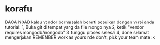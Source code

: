 # korafu

BACA NGAB
kalau vendor bermasalah berarti sesuikan dengan versi anda
tutorial:
1, Buka git di tempat yang da file mongo nya
2, ketik "vendor requires mongodb/mongodb"
3, tunggu proses selesai
4, done selamat mengerjakan
REMEMBER
work as yours role don't, pick your team mate :<